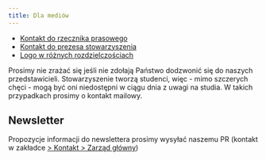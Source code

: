 ```yaml
---
title: Dla mediów
---
```

- [Kontakt do rzecznika prasowego](/kontakt/rzecznik-prasowy)
- [Kontakt do prezesa stowarzyszenia](/kontakt/zarzad-glowny)
- [Logo w różnych rozdzielczościach](/o-nas/logo)

Prosimy nie zrażać się jeśli nie zdołają Państwo dodzwonić się do naszych przedstawicieli. Stowarzyszenie tworzą studenci, więc - mimo szczerych chęci - mogą być oni niedostępni w ciągu dnia z uwagi na studia. W takich przypadkach prosimy o kontakt mailowy.

 

## Newsletter 
Propozycje informacji do newslettera prosimy wysyłać naszemu PR (kontakt w zakładce [> Kontakt > Zarząd główny](/kontakt/zarzad-glowny))